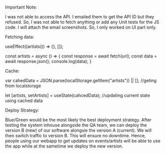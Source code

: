 Important Note:

I was not able to access the API. I emailed them to get the API ID but they refused. So, I was not able to fetch anything or add any Unit tests for the JS code. I will attach the email screenshots. So, I only worked on UI part only. 

Fetching data:

useEffect((artists()) => {}, []);

const artists = async () => {
  const response = await fetch(url);
  const data = await response.json();
  console.log(data);
}

Cache:

var cahedData = JSON.parse(localStorage.getItem("artists")) || []; //geting from localstorage

let [artists, setArtists] = useState(cahcedData); //updating current state using cached data

Deploy Strategy:

Blue/Green would be the most likely the best deployment strategy. After testing the system inhouse alongside the QA team, we can deploy the version B (new) of our software alongsie the version A (current). We will then switch traffic to version B. This will ensure no downtime. Hence, people using our webapp to get updates on events/artists will be able to use the app while at the sametime we deploy the new version. 
